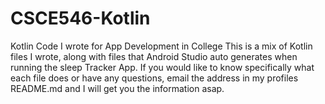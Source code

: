# CSCE546-Kotlin
Kotlin Code I wrote for App Development in College
This is a mix of Kotlin files I wrote, along with files that Android Studio auto generates when running the sleep Tracker App.
If you would like to know specifically what each file does or have any questions, email the address in my profiles README.md and I will get you the information asap.
